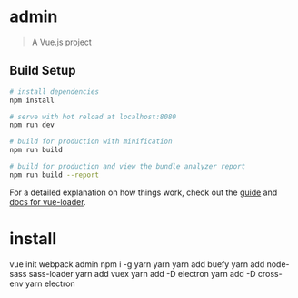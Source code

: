 # admin

> A Vue.js project

## Build Setup

``` bash
# install dependencies
npm install

# serve with hot reload at localhost:8080
npm run dev

# build for production with minification
npm run build

# build for production and view the bundle analyzer report
npm run build --report
```

For a detailed explanation on how things work, check out the [guide](http://vuejs-templates.github.io/webpack/) and [docs for vue-loader](http://vuejs.github.io/vue-loader).

# install
vue init webpack admin
npm i -g yarn
yarn
yarn add buefy
yarn add node-sass sass-loader
yarn add vuex
yarn add -D electron
yarn add -D cross-env
yarn electron
